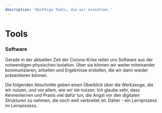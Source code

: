 ```yaml
---
description: 'Wichtige Tools, die wir einsetzen.'
---
```


# Tools

### Software

Gerade in der aktuellen Zeit der Corona-Krise rettet uns Software aus der notwendigen physischen Isolation. Über sie können wir weiter miteinander kommunizieren, arbeiten und Ergebnisse erstellen, die wir dann wieder präsentieren können.

Die folgenden Abschnitte geben einen Überblick über die Werkzeuge, die wir nutzen, und vor allem, wie wir sie nutzen. Ich glaube sehr, dass Kennenlernen und Praxis viel dafür tun, die Angst vor den digitalen Strukturen zu nehmen, die noch weit verbreitet ist. Daher - ein Lernprozess im Lernprozess.

